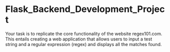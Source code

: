 # Flask_Backend_Development_Project
Your task is to replicate the core functionality of the website regex101.com. This entails creating a web application that allows users to input a test string and a regular expression (regex) and displays all the matches found.
